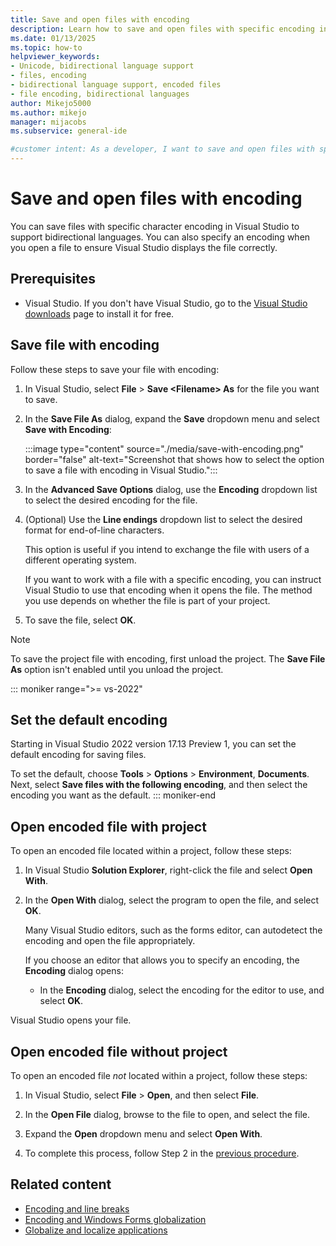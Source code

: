 ```yaml
---
title: Save and open files with encoding
description: Learn how to save and open files with specific encoding in Visual Studio, and ensure files open correctly in subsequent use.
ms.date: 01/13/2025
ms.topic: how-to
helpviewer_keywords:
- Unicode, bidirectional language support
- files, encoding
- bidirectional language support, encoded files
- file encoding, bidirectional languages
author: Mikejo5000
ms.author: mikejo
manager: mijacobs
ms.subservice: general-ide

#customer intent: As a developer, I want to save and open files with specific encoding in Visual Studio, so I can ensure my files open correctly.
---
```


# Save and open files with encoding

You can save files with specific character encoding in Visual Studio to support bidirectional languages. You can also specify an encoding when you open a file to ensure Visual Studio displays the file correctly.

## Prerequisites

- Visual Studio. If you don't have Visual Studio, go to the [Visual Studio downloads](https://visualstudio.microsoft.com/downloads/?cid=learn-onpage-download-cta) page to install it for free.

## Save file with encoding

Follow these steps to save your file with encoding:

1. In Visual Studio, select **File** > **Save <Filename\> As** for the file you want to save.

1. In the **Save File As** dialog, expand the **Save** dropdown menu and select **Save with Encoding**:

   :::image type="content" source="./media/save-with-encoding.png" border="false" alt-text="Screenshot that shows how to select the option to save a file with encoding in Visual Studio.":::

1. In the **Advanced Save Options** dialog, use the **Encoding** dropdown list to select the desired encoding for the file.

1. (Optional) Use the **Line endings** dropdown list to select the desired format for end-of-line characters.

   This option is useful if you intend to exchange the file with users of a different operating system.

   If you want to work with a file with a specific encoding, you can instruct Visual Studio to use that encoding when it opens the file. The method you use depends on whether the file is part of your project.

1. To save the file, select **OK**.

> [!NOTE]
> To save the project file with encoding, first unload the project. The **Save File As** option isn't enabled until you unload the project.

::: moniker range=">= vs-2022"
## Set the default encoding

Starting in Visual Studio 2022 version 17.13 Preview 1, you can set the default encoding for saving files.

To set the default, choose **Tools** > **Options** > **Environment**, **Documents**. Next, select **Save files with the following encoding**, and then select the encoding you want as the default.
::: moniker-end

## Open encoded file with project

To open an encoded file located within a project, follow these steps:

1. In Visual Studio **Solution Explorer**, right-click the file and select **Open With**.

1. In the **Open With** dialog, select the program to open the file, and select **OK**.

   Many Visual Studio editors, such as the forms editor, can autodetect the encoding and open the file appropriately.
   
   If you choose an editor that allows you to specify an encoding, the **Encoding** dialog opens:

   - In the **Encoding** dialog, select the encoding for the editor to use, and select **OK**.

Visual Studio opens your file.

## Open encoded file without project

To open an encoded file *not* located within a project, follow these steps:

1. In Visual Studio, select **File** > **Open**, and then select **File**.

1. In the **Open File** dialog, browse to the file to open, and select the file.

1. Expand the **Open** dropdown menu and select **Open With**.

1. To complete this process, follow Step 2 in the [previous procedure](#open-encoded-file-with-project).

## Related content

- [Encoding and line breaks](encodings-and-line-breaks.md)
- [Encoding and Windows Forms globalization](/previous-versions/visualstudio/visual-studio-2010/401dkz3c(v=vs.100))
- [Globalize and localize applications](../ide/globalizing-and-localizing-applications.md)
